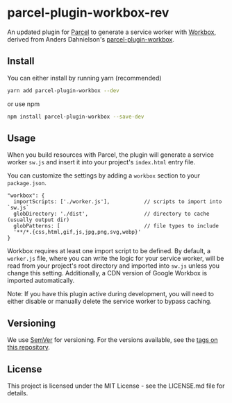 # parcel-plugin-workbox-rev

An updated plugin for [Parcel][parcel url] to generate a service worker with [Workbox][workbox url], derived from Anders Dahnielson's [parcel-plugin-workbox][ppw url].

## Install

You can either install by running yarn (recommended)

```bash
yarn add parcel-plugin-workbox --dev
```

or use npm

```bash
npm install parcel-plugin-workbox --save-dev
```

## Usage

When you build resources with Parcel, the plugin will generate a service worker `sw.js` and insert it into your project's `index.html` entry file.

You can customize the settings by adding a `workbox` section to your `package.json`.

```
"workbox": {
  importScripts: ['./worker.js'],           // scripts to import into `sw.js`
  globDirectory: './dist',                  // directory to cache (usually output dir)
  globPatterns: [                           // file types to include
  '**/*.{css,html,gif,js,jpg,png,svg,webp}'
}
```

Workbox requires at least one import script to be defined. By default, a `worker.js` file, where you can write the logic for your service worker, will be read from your project's root directory and imported into `sw.js` unless you change this setting. Additionally, a CDN version of Google Workbox is imported automatically.

Note: If you have this plugin active during development, you will need to either disable or manually delete the service worker to bypass caching.

## Versioning

We use [SemVer](http://semver.org/) for versioning. For the versions available, see the [tags on this repository](https://github.com/dahnielson/parcel-plugin-workbox/tags).

## License

This project is licensed under the MIT License - see the LICENSE.md file for details.

[parcel url]: https://parceljs.org
[workbox url]: https://developers.google.com/web/tools/workbox/
[ppw url]: dahnielson/parcel-plugin-workbox
